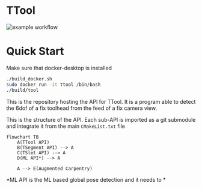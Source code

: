 # TTool


![example workflow](https://github.com/ibois-epfl/TTool/actions/workflows/docker-cmake-build.yml/badge.svg)


# Quick Start
Make sure that docker-desktop is installed
```bash
./build_docker.sh
sudo docker run -it ttool /bin/bash
./build/tool
```

This is the repository hosting the API for TTool. It is a program able to detect the 6dof of a fix toolhead from the feed of a fix camera view.

This is the structure of the API. Each sub-API is imported as a git submodule and integrate it from the main `CMakeList.txt` file

```mermaid
flowchart TB
    A(TTool API)
    B(TSegment API) --> A
    C(TSlet API) --> A
    D(ML API*) --> A

    A --> E(Augmented Carpentry)
```
*ML API is the ML based global pose detection and it needs to *
